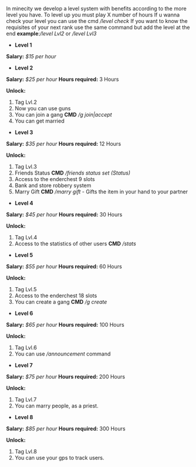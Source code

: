 In minecity we develop a level system with benefits according to the more level you have. To level up you must play X number of hours
If u wanna check your level you can use the cmd _/level check_
If you want to know the requisites of your next rank use the same command but add the level at the end **example**:_/level Lvl2_ or _/level Lvl3_

* **Level 1**

**Salary:** _$15 per hour_

* **Level 2**

**Salary:** _$25 per hour_
**Hours required:** 3 Hours

**Unlock:**
1. Tag Lvl.2
2. Now you can use guns
3. You can join a gang **CMD** _/g join|accept <gang>_
4. You can get married 

* **Level 3**

**Salary:** _$35 per hour_
**Hours required:** 12 Hours

**Unlock:**
1. Tag Lvl.3
2. Friends Status **CMD** _/friends status set (Status)_
3. Access to the enderchest 9 slots
4. Bank and store robbery system
5. Marry Gift **CMD** _/marry gift_ - Gifts the item in your hand to your partner

* **Level 4**

**Salary:** _$45 per hour_
**Hours required:** 30 Hours

**Unlock:**
1. Tag Lvl.4
2. Access to the statistics of other users **CMD** _/stats <username>_

* **Level 5**

**Salary:** _$55 per hour_
**Hours required:** 60 Hours

**Unlock:**
1. Tag Lvl.5
3. Access to the enderchest 18 slots
4. You can create a gang **CMD** _/g create <nameofthegang>_

* **Level 6**

**Salary:** _$65 per hour_
**Hours required:** 100 Hours

**Unlock:**
1. Tag Lvl.6
2. You can use _/announcement_ command

* **Level 7**

**Salary:** _$75 per hour_
**Hours required:** 200 Hours

**Unlock:**
1. Tag Lvl.7
2. You can marry people, as a priest.

* **Level 8**

**Salary:** _$85 per hour_
**Hours required:** 300 Hours

**Unlock:**
1. Tag Lvl.8
2. You can use your gps to track users. 